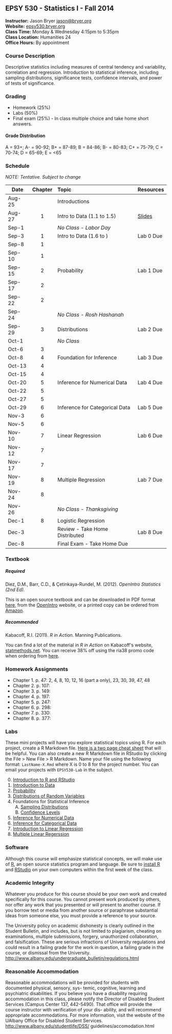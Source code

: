 ## EPSY 530 - Statistics I - Fall 2014

**Instructor:** Jason Bryer [jason@bryer.org](mailto:jason@bryer.org?Subject=EPSY530)  
**Website:** [epsy530.bryer.org](http://epsy530.bryer.org)  
**Class Time:** Monday & Wednesday 4:15pm to 5:35pm  
**Class Location:** Humanities 24  
**Office Hours:** By appointment  

### Course Description

Descriptive statistics including measures of central tendency and variability, correlation and regression. Introduction to statistical inference, including sampling distributions, significance tests, confidence intervals, and power of tests of significance.

### Grading

* Homework (25%)
* Labs (50%)
* Final exam (25%) - In class multiple choice and take home short answers.

#### Grade Distribution

A = 93+; A- = 90-92; B+ = 87-89; B = 84-86; B- = 80-83; C+ = 75-79; C = 70-74; D = 65-69; E = <65

### Schedule

*NOTE: Tentative. Subject to change*

Date   | Chapter | Topic                            | Resources
-------|:-------:|:---------------------------------|:----------
Aug-25 |         | Introductions                    |
Aug-27 |   1     | Intro to Data (1.1 to 1.5)       | [Slides](https://github.com/jbryer/EPSY530Fall2014/blob/master/Slides/Chapter1/Chp%201/chp1.pdf?raw=true)
Sep-1  |         | *No Class - Labor Day*           |
Sep-3  |   1     | Intro to Data (1.6 to    )       | Lab 0 Due
Sep-8  |   1     |                                  |
Sep-10 |   1     |                                  |
Sep-15 |   2     | Probability                      | Lab 1 Due
Sep-17 |   2     |                                  |
Sep-22 |   2     |                                  |
Sep-24 |         | *No Class - Rosh Hashanah*       |
Sep-29 |   3     | Distributions                    | Lab 2 Due
Oct-1  |         | *No Class*                       |
Oct-6  |   3     |                                  |
Oct-8  |   4     | Foundation for Inference         | Lab 3 Due
Oct-13 |   4     |                                  |
Oct-15 |   4     |                                  |
Oct-20 |   5     | Inference for Numerical Data     | Lab 4 Due
Oct-22 |   5     |                                  |
Oct-27 |   5     |                                  |
Oct-29 |   6     | Inference for Categorical Data   | Lab 5 Due
Nov-3  |   6     |                                  |
Nov-5  |   6     |                                  |
Nov-10 |   7     | Linear Regression                | Lab 6 Due
Nov-12 |   7     |                                  |
Nov-17 |   7     |                                  |
Nov-19 |   8     | Multiple Regression              | Lab 7 Due
Nov-24 |   8     |                                  |
Nov-26 |         | *No Class - Thanksgiving*        |
Dec-1  |   8     | Logistic Regression              |
Dec-3  |         | Review - Take Home Distributed   | Lab 8 Due
Dec-8  |         | Final Exam - Take Home Due       |



### Textbook

##### Required

Diez, D.M., Barr, C.D., & Çetinkaya-Rundel, M. (2012). *OpenIntro Statistics (2nd Ed).* 

This is an open source textbook and can be downloaded in PDF format [here](https://github.com/jbryer/EPSY530Fall2014/blob/master/Textbook/OpenIntroStatistics2Ed.pdf?raw=true), from the [OpenIntro](http://www.openintro.org/stat/textbook.php) website, or a printed copy can be ordered from [Amazon](http://www.amazon.com/dp/1478217200).

##### Recommended

Kabacoff, R.I. (2011). *R in Action*. Manning Publications.  

You can find a lot of the material in *R in Action* on Kabacoff's website, [statmethods.net](http://statmethods.net/). You can receive 38% off using the ria38 promo code when ordering from [here](http://www.manning.com/kabacoff/).


### Homework Assignments

* Chapter 1. p. 47: 2, 4, 8, 10, 12, 16 (part a only), 23, 30, 39, 47, 48
* Chapter 2. p. 107: 
* Chapter 3. p. 149: 
* Chapter 4. p. 197: 
* Chapter 5. p. 247: 
* Chapter 6. p. 298: 
* Chapter 7. p. 330: 
* Chapter 8. p. 377: 

### Labs

These mini projects will have you explore statistical topics using R. For each project, create a R Markdown file. [Here is a two page cheat sheet](https://github.com/jbryer/EPSY530Fall2014/blob/master/Resources/rmarkdown-cheatsheet.pdf?raw=true) that will be helpful. You can also create a new R Markdown file in RStudio by clicking the File > New File > R Markdown. Name your file using the following format: `LastName-X.Rmd` where X is 0 to 8 for the project number. You can email your projects with `EPSY530-Lab` in the subject.

<ol start='0'>
<li> <a href='https://github.com/jbryer/EPSY530Fall2014/blob/master/Labs/0%20Intro%20R%20and%20RStudio.pdf?raw=true'>Introduction to R and RStudio</a></li>
<li> <a href='https://github.com/jbryer/EPSY530Fall2014/blob/master/Labs/1%20Intro%20to%20Data.pdf?raw=true'>Introduction to Data</a></li>
<li> <a href='https://github.com/jbryer/EPSY530Fall2014/blob/master/Labs/2%20Probability.pdf?raw=true'>Probability</a></li>
<li> <a href='https://github.com/jbryer/EPSY530Fall2014/blob/master/Labs/3%20Distributions%20of%20Random%20Variables.pdf?raw=true'>Distributions of Random Variables</a></li>
<li> Foundations for Statistical Inference <ol type="A">
    <li> <a href='https://github.com/jbryer/EPSY530Fall2014/blob/master/Labs/4a%20Sampling%20Distributions.pdf?raw=true'>Sampling Distributions</a></li>
    <li> <a href='https://github.com/jbryer/EPSY530Fall2014/blob/master/Labs/4b%20Confidence%20Intervals.pdf?raw=true'>Confidence Levels</a></li>
</ol></li>
<li> <a href='https://github.com/jbryer/EPSY530Fall2014/blob/master/Labs/5%20Inference%20for%20Numerical%20Data.pdf?raw=true'>Inference for Numerical Data</a></li>
<li> <a href='https://github.com/jbryer/EPSY530Fall2014/blob/master/Labs/6%20Inference%20for%20Categorical%20Data.pdf?raw=true'>Inference for Categorical Data</a></li>
<li> <a href='https://github.com/jbryer/EPSY530Fall2014/blob/master/Labs/7%20Intro%20to%20Linear%20Regression.pdf?raw=true'>Introduction to Linear Regression</a></li>
<li> <a href='https://github.com/jbryer/EPSY530Fall2014/blob/master/Labs/8%20Multiple%20Linear%20Regression.pdf?raw=true'>Multiple Linear Regerssion</a></li>
</ol>

### Software

Although this course will emphasize statistical concepts, we will make use of [R](http://r-project.org), an open source statistics program and language. Be sure to [install R](http://cran.r-project.org/) and [RStudio](http://rstudio.com) on your own computers within the first week of the class.


### Academic Integrity

Whatever you produce for this course should be your own work and created specifically for this course. You cannot present work produced by others, nor offer any work that you presented or will present to another course. If you borrow text or media from another source or paraphrase substantial ideas from someone else, you must provide a reference to your source.

The University policy on academic dishonesty is clearly outlined in the Student Bulletin, and includes, but is not limited to plagiarism, cheating on examinations, multiple submissions, forgery, unauthorized collaboration, and falsification. These are serious infractions of University regulations and could result in a failing grade for the work in question, a failing grade in the course, or dismissal from the University. http://www.albany.edu/undergraduate_bulletin/regulations.html

### Reasonable Accommodation

Reasonable accommodations will be provided for students with documented physical, sensory, sys- temic, cognitive, learning and psychiatric disabilities. If you believe you have a disability requiring accommodation in this class, please notify the Director of Disabled Student Services (Campus Center 137, 442-5490). That office will provide the course instructor with verification of your dis- ability, and will recommend appropriate accommodations. For more information, visit the website of the UAlbany Office for Disabled Student Services. http://www.albany.edu/studentlife/DSS/ guidelines/accomodation.html

